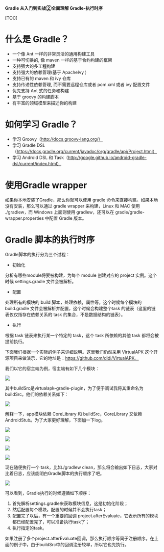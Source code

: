 **Gradle 从入门到实战②全面理解 Gradle-执行时序**

[TOC]

# 什么是 Gradle？

* 一个像 Ant 一样的非常灵活的通用构建工具 
* 一种可切换的, 像 maven 一样的基于合约构建的框架 
* 支持强大的多工程构建 
* 支持强大的依赖管理(基于 ApacheIvy ) 
* 支持已有的 maven 和 ivy 仓库 
* 支持传递性依赖管理, 而不需要远程仓库或者 pom.xml 或者 ivy 配置文件 
* 优先支持 Ant 式的任务和构建 
* 基于 groovy 的构建脚本 
* 有丰富的领域模型来描述你的构建

# 如何学习 Gradle？

* 学习 Groovy（http://docs.groovy-lang.org/）
* 学习 Gradle DSL（https://docs.gradle.org/current/javadoc/org/gradle/api/Project.html）
* 学习 Android DSL 和 Task（http://google.github.io/android-gradle-dsl/current/index.html）

# 使用Gradle wrapper

如果你本地安装了Gradle，那么你就可以使用 gradle 命令来直接构建。如果本地没有安装，那么可以通过 gradle wrapper 来构建，Linux 和 MAC 使用 ./gradlew，而 Windows 上面则使用 gradlew，还可以在 gradle/gradle-wrapper.properties 中配置 Gradle 版本。

# Gradle 脚本的执行时序

Gradle脚本的执行分为三个过程：

* 初始化 

分析有哪些module将要被构建，为每个 module 创建对应的  project 实例。这个时候 settings.gradle 文件会被解析。

* 配置

处理所有的模块的 build 脚本，处理依赖，属性等。这个时候每个模块的 build.gradle 文件会被解析并配置，这个时候会构建整个task 的链表（这里的链表仅仅指存在依赖关系的 task 的集合，不是数据结构的链表）。

* 执行

根据 task 链表来执行某一个特定的 task，这个 task 所依赖的其他 task 都将会被提前执行。

下面我们根据一个实际的例子来详细说明。这里我们仍然采用 VirtualAPK 这个开源项目来做演示，它的地址是：https://github.com/didi/VirtualAPK。

我们以它的宿主端为例，宿主端有如下几个模块：

![](http://mmbiz.qpic.cn/mmbiz_png/zKFJDM5V3Ww5cNmuhdv1dlgVpTFFKfNUTm4z0W3FWG8NHbYARVfj1YicXn0KM0UR0EZB5K7DzWibfVibbKoCibV0Hw/640?wx_fmt=png&wxfrom=5&wx_lazy=1)

其中buildSrc是virtualapk-gradle-plugin，为了便于调试我将其重命名为 buildSrc。他们的依赖关系如下：

![](http://mmbiz.qpic.cn/mmbiz_png/zKFJDM5V3Ww5cNmuhdv1dlgVpTFFKfNU5yEyDevLx3bJtAcVknrf9DXSdqh7h0rENBjoGuncdKFiaKyiasKr4avg/640?wx_fmt=png&wxfrom=5&wx_lazy=1)

解释一下，app模块依赖 CoreLibrary 和 buildSrc，CoreLibrary 又依赖 AndroidStub。为了大家更好理解，下面加一下log。

![](https://mmbiz.qpic.cn/mmbiz_png/zKFJDM5V3Ww5cNmuhdv1dlgVpTFFKfNU04l3fD0ibiahvgSL5S2hM49F0afiag25EhcF1FL8oGkHWecEmxDDrj0ng/640?wx_fmt=png&wxfrom=5&wx_lazy=1)

![](https://mmbiz.qpic.cn/mmbiz_png/zKFJDM5V3Ww5cNmuhdv1dlgVpTFFKfNUdibcNWTnXIwIAotG24PA6wiariauHycRXMh6HIiaJTwaoHows8kwfrVEIw/640?wx_fmt=png&wxfrom=5&wx_lazy=1)

![](https://mmbiz.qpic.cn/mmbiz_png/zKFJDM5V3Ww5cNmuhdv1dlgVpTFFKfNU9YFeyicfSZ53b9Dib6TpWRQsWfCWJfaFAoDMhDGm0Oe5lWBnibj7nqhjw/640?wx_fmt=png&wxfrom=5&wx_lazy=1)

![](https://mmbiz.qpic.cn/mmbiz_png/zKFJDM5V3Ww5cNmuhdv1dlgVpTFFKfNUGXrItkibPUZPwIJG35gXzTSrpKiarD37AeFG189EkKs3wF7mc4EmnhRg/640?wx_fmt=png&wxfrom=5&wx_lazy=1)

现在随便执行一个 task，比如./gradlew clean，那么将会输出如下日志，大家对比着日志，应该能明白Gradle脚本的执行顺序了吧。

![](https://mmbiz.qpic.cn/mmbiz_png/zKFJDM5V3Ww5cNmuhdv1dlgVpTFFKfNUJBQSibXMVm2F6kouIJUgzyVo2SLia3fqPMdMK2fzcYrsuHN46vqafauw/640?wx_fmt=png&wxfrom=5&wx_lazy=1)

可以看到，Gradle执行的时候遵循如下顺序： 

1. 首先解析settings.gradle来获取模块信息，这是初始化阶段； 
2. 然后配置每个模块，配置的时候并不会执行task； 
3. 配置完了以后，有一个重要的回调 project.afterEvaluate，它表示所有的模块都已经配置完了，可以准备执行task了； 
4. 执行指定的task。

如果注册了多个project.afterEvaluate回调，那么执行顺序等同于注册顺序。在上面的例子中，由于buildSrc中的回调注册较早，所以它也先执行。


